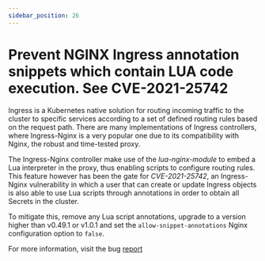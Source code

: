```yaml
---
sidebar_position: 26
---
```

# Prevent NGINX Ingress annotation snippets which contain LUA code execution. See CVE-2021-25742

Ingress is a Kubernetes native solution for routing incoming traffic to
the cluster to specific services according to a set of defined routing
rules based on the request path. There are many implementations of
Ingress controllers, where Ingress-Nginx is a very popular one due to
its compatibility with Nginx, the robust and time-tested proxy.

The Ingress-Nginx controller make use of the _lua-nginx-module_ to embed
a Lua interpreter in the proxy, thus enabling scripts to configure
routing rules. This feature however has been the gate for
_CVE-2021-25742_, an Ingress-Nginx vulnerability in which a user that
can create or update Ingress objects is also able to use Lua scripts
through annotations in order to obtain all Secrets in the cluster.

To mitigate this, remove any Lua script annotations, upgrade to a
version higher than v0.49.1 or v1.0.1 and set the
`allow-snippet-annotations` Nginx configuration option to `false`.

For more information, visit the bug
[report](https://github.com/kubernetes/ingress-nginx/issues/7837)

